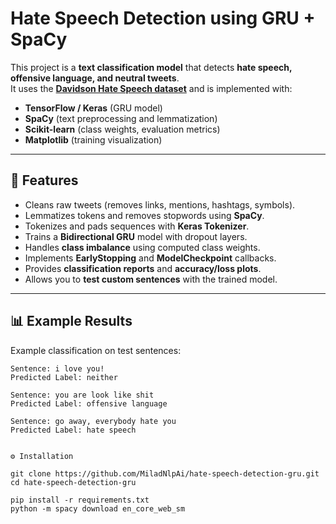 # Hate Speech Detection using GRU + SpaCy

This project is a **text classification model** that detects **hate speech, offensive language, and neutral tweets**.  
It uses the **[Davidson Hate Speech dataset](https://huggingface.co/datasets/tdavidson/hate_speech_offensive)** and is implemented with:

- **TensorFlow / Keras** (GRU model)
- **SpaCy** (text preprocessing and lemmatization)
- **Scikit-learn** (class weights, evaluation metrics)
- **Matplotlib** (training visualization)

---

## 🚀 Features
- Cleans raw tweets (removes links, mentions, hashtags, symbols).
- Lemmatizes tokens and removes stopwords using **SpaCy**.
- Tokenizes and pads sequences with **Keras Tokenizer**.
- Trains a **Bidirectional GRU** model with dropout layers.
- Handles **class imbalance** using computed class weights.
- Implements **EarlyStopping** and **ModelCheckpoint** callbacks.
- Provides **classification reports** and **accuracy/loss plots**.
- Allows you to **test custom sentences** with the trained model.

---

## 📊 Example Results
Example classification on test sentences:

```text
Sentence: i love you!
Predicted Label: neither

Sentence: you are look like shit
Predicted Label: offensive language

Sentence: go away, everybody hate you
Predicted Label: hate speech


⚙️ Installation

git clone https://github.com/MiladNlpAi/hate-speech-detection-gru.git
cd hate-speech-detection-gru

pip install -r requirements.txt
python -m spacy download en_core_web_sm
